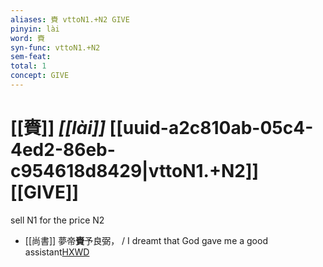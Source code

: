 ```yaml
---
aliases: 賚 vttoN1.+N2 GIVE
pinyin: lài
word: 賚
syn-func: vttoN1.+N2
sem-feat: 
total: 1
concept: GIVE 
---
```

# [[賚]] *[[lài]]*  [[uuid-a2c810ab-05c4-4ed2-86eb-c954618d8429|vttoN1.+N2]] [[GIVE]]
sell N1 for the price N2
 - [[尚書]] 夢帝**賚**予良弼， / I dreamt that God gave me a good assistant[HXWD](https://hxwd.org/textview.html?location=KR1b0001_tls_021-2a.19)